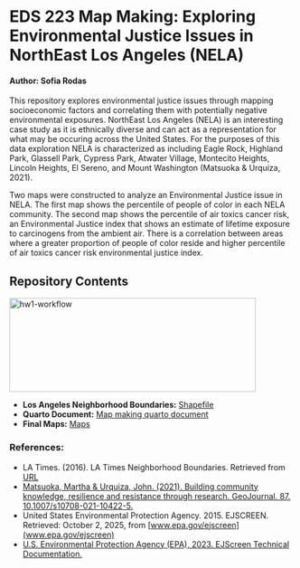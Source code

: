 # EDS 223 Map Making: Exploring Environmental Justice Issues in NorthEast Los Angeles (NELA) 
#### Author: Sofia Rodas
This repository explores environmental justice issues through mapping socioeconomic factors and correlating them with potentially negative environmental exposures. NorthEast Los Angeles (NELA) is an interesting case study as it is ethnically diverse and can act as a representation for what may be occuring across the United States. For the purposes of this data exploration NELA is characterized as including Eagle Rock, Highland Park, Glassell Park, Cypress Park, Atwater Village, Montecito Heights, Lincoln Heights, El Sereno, and Mount Washington (Matsuoka & Urquiza, 2021). 

Two maps were constructed to analyze an Environmental Justice issue in NELA. The first map shows the percentile of people of color in each NELA community. The second map shows the percentile of air toxics cancer risk, an Environmental Justice index that shows an estimate of lifetime exposure to carcinogens from the ambient air. There is a correlation between areas where a greater proportion of people of color reside and higher percentile of air toxics cancer risk environmental justice index.

## Repository Contents

<img width="436" height="166" alt="hw1-workflow" src="https://github.com/user-attachments/assets/b72deeb8-819c-49d9-bf4e-5d0d923ab9f6" />


- **Los Angeles Neighborhood Boundaries:** [Shapefile](https://github.com/sofiiir/eds223-hw1/tree/main/LA_Times_Neighborhood_Boundaries-shp)
- **Quarto Document:** [Map making quarto document](https://github.com/sofiiir/eds223-hw1/blob/main/hw1-eje.qmd)
- **Final Maps:** [Maps](https://github.com/sofiiir/eds223-hw1/tree/main/maps)


### References:

- LA Times. (2016). LA Times Neighborhood Boundaries. Retrieved from [URL](https://geohub.lacity.org/datasets/d6c55385a0e749519f238b77135eafac_0/about)
- [Matsuoka, Martha & Urquiza, John. (2021). Building community knowledge, resilience and resistance through research. GeoJournal. 87. 10.1007/s10708-021-10422-5.](https://www.researchgate.net/publication/351828642_Building_community_knowledge_resilience_and_resistance_through_research)
- United States Environmental Protection Agency. 2015. EJSCREEN. Retrieved: October 2, 2025, from  [www.epa.gov/ejscreen](www.epa.gov/ejscreen)
- [U.S. Environmental Protection Agency (EPA), 2023. EJScreen Technical Documentation.](https://drive.google.com/file/d/1nG6Nj1bXfzQFOVMO8Km3eNy4SWu1YcIQ/view)
